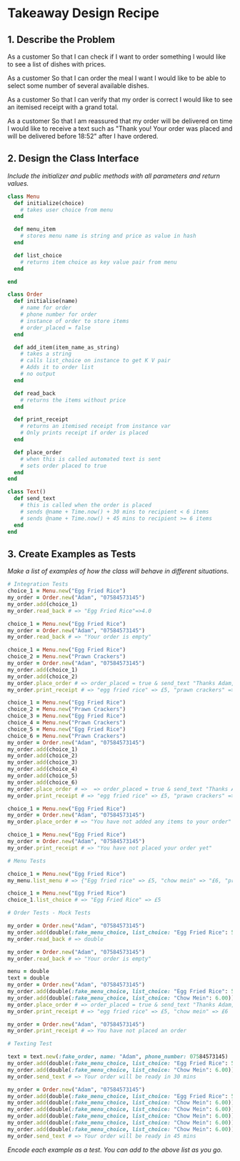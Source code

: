 # Takeaway Design Recipe

## 1. Describe the Problem

As a customer
So that I can check if I want to order something
I would like to see a list of dishes with prices.

As a customer
So that I can order the meal I want
I would like to be able to select some number of several available dishes.

As a customer
So that I can verify that my order is correct
I would like to see an itemised receipt with a grand total.

As a customer
So that I am reassured that my order will be delivered on time
I would like to receive a text such as "Thank you! Your order was placed and will be delivered before 18:52" after I have ordered.



## 2. Design the Class Interface

_Include the initializer and public methods with all parameters and return values._

```ruby
class Menu
  def initialize(choice)
    # takes user choice from menu
  end 

  def menu_item
    # stores menu name is string and price as value in hash
  end

  def list_choice
    # returns item choice as key value pair from menu
  end

end

class Order
  def initialise(name)
    # name for order
    # phone number for order
    # instance of order to store items
    # order_placed = false
  end

  def add_item(item_name_as_string)
    # takes a string
    # calls list_choice on instance to get K V pair
    # Adds it to order list 
    # no output
  end

  def read_back
    # returns the items without price
  end

  def print_receipt
    # returns an itemised receipt from instance var
    # Only prints receipt if order is placed
  end

  def place_order
    # when this is called automated text is sent
    # sets order placed to true
  end
end

class Text()
  def send_text
    # this is called when the order is placed
    # sends @name + Time.now() + 30 mins to recipient < 6 items
    # sends @name + Time.now() + 45 mins to recipient >= 6 items
  end
end
```

## 3. Create Examples as Tests

_Make a list of examples of how the class will behave in different situations._

```ruby
# Integration Tests
choice_1 = Menu.new("Egg Fried Rice")
my_order = Order.new("Adam", "07584573145")
my_order.add(choice_1)
my_order.read_back # => "Egg Fried Rice"=>4.0

choice_1 = Menu.new("Egg Fried Rice")
my_order = Order.new("Adam", "07584573145")
my_order.read_back # => "Your order is empty"

choice_1 = Menu.new("Egg Fried Rice")
choice_2 = Menu.new("Prawn Crackers")
my_order = Order.new("Adam", "07584573145")
my_order.add(choice_1)
my_order.add(choice_2)
my_order.place_order # => order_placed = true & send_text "Thanks Adam, your order will arrive at 19:30"
my_order.print_receipt # => "egg fried rice" => £5, "prawn crackers" => £2 place has to be == true to be able to print receipt 

choice_1 = Menu.new("Egg Fried Rice")
choice_2 = Menu.new("Prawn Crackers")
choice_3 = Menu.new("Egg Fried Rice")
choice_4 = Menu.new("Prawn Crackers")
choice_5 = Menu.new("Egg Fried Rice")
choice_6 = Menu.new("Prawn Crackers")
my_order = Order.new("Adam", "07584573145")
my_order.add(choice_1)
my_order.add(choice_2)
my_order.add(choice_3)
my_order.add(choice_4)
my_order.add(choice_5)
my_order.add(choice_6)
my_order.place_order # =>  => order_placed = true & send_text "Thanks Adam, your order will arrive at 19:45"
my_order.print_receipt # => "egg fried rice" => £5, "prawn crackers" => £2 place has to be == true to be able to print receipt 

choice_1 = Menu.new("Egg Fried Rice")
my_order = Order.new("Adam", "07584573145")
my_order.place_order # => "You have not added any items to your order"

choice_1 = Menu.new("Egg Fried Rice")
my_order = Order.new("Adam", "07584573145")
my_order.print_receipt # => "You have not placed your order yet"

# Menu Tests

choice_1 = Menu.new("Egg Fried Rice")
my_menu.list_menu # => {"Egg fried rice" => £5, "chow mein" => "£6, "prawn crackers" => £2}

choice_1 = Menu.new("Egg Fried Rice")
choice_1.list_choice # => "Egg Fried Rice" => £5

# Order Tests - Mock Tests

my_order = Order.new("Adam", "07584573145")
my_order.add(double(:fake_menu_choice, list_choice: "Egg Fried Rice": 5.00))
my_order.read_back # => double

my_order = Order.new("Adam", "07584573145")
my_order.read_back # => "Your order is empty"

menu = double
text = double
my_order = Order.new("Adam", "07584573145")
my_order.add(double(:fake_menu_choice, list_choice: "Egg Fried Rice": 5.00))
my_order.add(double(:fake_menu_choice, list_choice: "Chow Mein": 6.00))
my_order.place_order # => order_placed = true & send_text "Thanks Adam, your order will arrive at 19:30"
my_order.print_receipt # => "egg fried rice" => £5, "chow mein" => £6

my_order = Order.new("Adam", "07584573145")
my_order.print_receipt # => You have not placed an order

# Texting Test

text = text.new(:fake_order, name: "Adam", phone_number: 07584573145)
my_order.add(double(:fake_menu_choice, list_choice: "Egg Fried Rice": 5.00))
my_order.add(double(:fake_menu_choice, list_choice: "Chow Mein": 6.00))
my_order.send_text # => Your order will be ready in 30 mins

my_order = Order.new("Adam", "07584573145")
my_order.add(double(:fake_menu_choice, list_choice: "Egg Fried Rice": 5.00))
my_order.add(double(:fake_menu_choice, list_choice: "Chow Mein": 6.00))
my_order.add(double(:fake_menu_choice, list_choice: "Chow Mein": 6.00))
my_order.add(double(:fake_menu_choice, list_choice: "Chow Mein": 6.00))
my_order.add(double(:fake_menu_choice, list_choice: "Chow Mein": 6.00))
my_order.add(double(:fake_menu_choice, list_choice: "Chow Mein": 6.00))
my_order.send_text # => Your order will be ready in 45 mins
```

_Encode each example as a test. You can add to the above list as you go._


